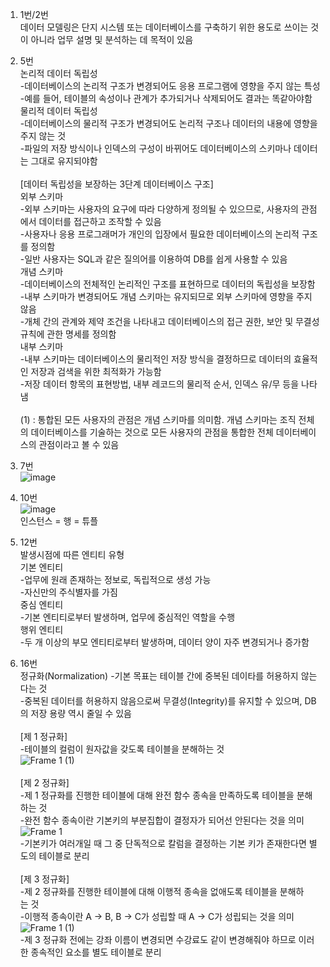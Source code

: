 1. 1번/2번<br>
데이터 모델링은 단지 시스템 또는 데이터베이스를 구축하기 위한 용도로 쓰이는 것이 아니라 업무 설명 및 분석하는 데 목적이 있음

2. 5번<br>
논리적 데이터 독립성<br>
-데이터베이스의 논리적 구조가 변경되어도 응용 프로그램에 영향을 주지 않는 특성<br>
-예를 들어, 테이블의 속성이나 관계가 추가되거나 삭제되어도 결과는 똑같아야함<br>
물리적 데이터 독립성<br>
-데이터베이스의 물리적 구조가 변경되어도 논리적 구조나 데이터의 내용에 영향을 주지 않는 것<br>
-파일의 저장 방식이나 인덱스의 구성이 바뀌어도 데이터베이스의 스키마나 데이터는 그대로 유지되야함<br><br>
[데이터 독립성을 보장하는 3단계 데이터베이스 구조]<br>
외부 스키마<br>
-외부 스키마는 사용자의 요구에 따라 다양하게 정의될 수 있으므로, 사용자의 관점에서 데이터를 접근하고 조작할 수 있음<br>
-사용자나 응용 프로그래머가 개인의 입장에서 필요한 데이터베이스의 논리적 구조를 정의함<br>
-일반 사용자는 SQL과 같은 질의어를 이용하여 DB를 쉽게 사용할 수 있음<br>
개념 스키마<br>
-데이터베이스의 전체적인 논리적인 구조를 표현하므로 데이터의 독립성을 보장함<br>
-내부 스키마가 변경되어도 개념 스키마는 유지되므로 외부 스키마에 영향을 주지 않음<br>
-개체 간의 관계와 제약 조건을 나타내고 데이터베이스의 접근 권한, 보안 및 무결성 규칙에 관한 명세를 정의함<br>
내부 스키마<br>
-내부 스키마는 데이터베이스의 물리적인 저장 방식을 결정하므로 데이터의 효율적인 저장과 검색을 위한 최적화가 가능함<br>
-저장 데이터 항목의 표현방법, 내부 레코드의 물리적 순서, 인덱스 유/무 등을 나타냄<br><br>
(1) : 통합된 모든 사용자의 관점은 개념 스키마를 의미함. 개념 스키마는 조직 전체의 데이터베이스를 기술하는 것으로 모든 사용자의 관점을 통합한 전체 데이터베이스의 관점이라고 볼 수 있음

3. 7번<br>
![image](https://github.com/user-attachments/assets/930997cf-1134-43e4-879f-87ec55bcca99)

4. 10번<br>
![image](https://github.com/user-attachments/assets/03e19ebb-a47a-41e0-beb1-862d738e4dc3)<br>
인스턴스 = 행 = 튜플

5. 12번<br>
발생시점에 따른 엔티티 유형<br>
기본 엔티티<br>
-업무에 원래 존재하는 정보로, 독립적으로 생성 가능<br>
-자신만의 주식별자를 가짐<br>
중심 엔티티<br>
-기본 엔티티로부터 발생하며, 업무에 중심적인 역할을 수행<br>
행위 엔티티<br>
-두 개 이상의 부모 엔티티로부터 발생하며, 데이터 양이 자주 변경되거나 증가함

6. 16번<br>
정규화(Normalization)
-기본 목표는 테이블 간에 중복된 데이타를 허용하지 않는다는 것<br>
-중복된 데이터를 허용하지 않음으로써 무결성(Integrity)를 유지할 수 있으며, DB의 저장 용량 역시 줄일 수 있음<br><br>
[제 1 정규화]<br>
-테이블의 컬럼이 원자값을 갖도록 테이블을 분해하는 것<br>
![Frame 1 (1)](https://github.com/user-attachments/assets/0424c447-aacc-40c9-9036-9ba566d77de6)<br><br>
[제 2 정규화]<br>
-제 1 정규화를 진행한 테이블에 대해 완전 함수 종속을 만족하도록 테이블을 분해하는 것<br>
-완전 함수 종속이란 기본키의 부분집합이 결정자가 되어선 안된다는 것을 의미<br>
![Frame 1](https://github.com/user-attachments/assets/347b279b-cdda-4dfe-8dee-c345c064b6dd)<br>
-기본키가 여러개일 때 그 중 단독적으로 칼럼을 결정하는 기본 키가 존재한다면 별도의 테이블로 분리<br><br>
[제 3 정규화]<br>
-제 2 정규화를 진행한 테이블에 대해 이행적 종속을 없애도록 테이블을 분해하는 것<br>
-이행적 종속이란 A -> B, B -> C가 성립할 때 A -> C가 성립되는 것을 의미<br>
![Frame 1 (1)](https://github.com/user-attachments/assets/4d7b7c01-aaf6-46ce-9d3f-885186d5300d)<br>
-제 3 정규화 전에는 강좌 이름이 변경되면 수강료도 같이 변경해줘야 하므로 이러한 종속적인 요소를 별도 테이블로 분리

